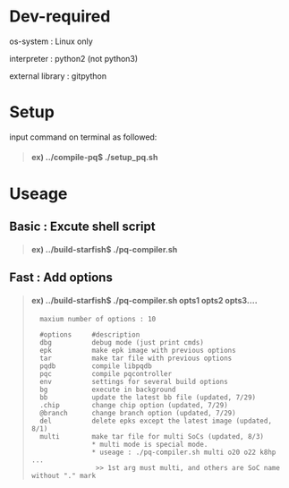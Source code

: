 # Dev-required
os-system : Linux only

interpreter : python2 (not python3)

external library : gitpython

# Setup

input command on terminal as followed:
>#### ex) ../compile-pq$   ./setup_pq.sh

# Useage
## Basic : Excute shell script
>#### ex) ../build-starfish$ ./pq-compiler.sh
## Fast : Add options
> #### ex) ../build-starfish$ ./pq-compiler.sh opts1 opts2 opts3....
>       maxium number of options : 10
> 
>       #options     #description   
>       dbg          debug mode (just print cmds)
>       epk          make epk image with previous options
>       tar          make tar file with previous options
>       pqdb         compile libpqdb
>       pqc          compile pqcontroller
>       env          settings for several build options
>       bg           execute in background
>       bb           update the latest bb file (updated, 7/29)
>       .chip        change chip option (updated, 7/29)
>       @branch      change branch option (updated, 7/29)
>       del          delete epks except the latest image (updated, 8/1)
>       multi        make tar file for multi SoCs (updated, 8/3)
>                    * multi mode is special mode. 
>                    * useage : ./pq-compiler.sh multi o20 o22 k8hp ...
>                     >> 1st arg must multi, and others are SoC name without "." mark